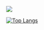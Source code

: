 
 
![](https://github-profile-summary-cards.vercel.app/api/cards/profile-details?username=Da-Tsuchi&theme=tokyonight)
 
[![Top Langs](https://github-readme-stats.vercel.app/api/top-langs/?username=Da-Tsuchi&layout=compact&langs_count=5&theme=tokyonight)](https://github.com/anuraghazra/github-readme-stats)
